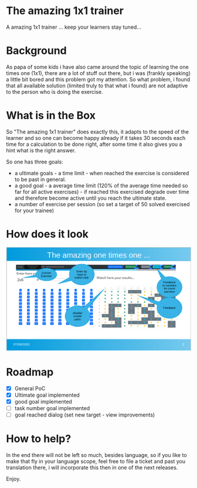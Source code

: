 # The amazing 1x1 trainer
A amazing 1x1 trainer ... keep your learners stay tuned...

# Background
As papa of some kids i have also came around the topic of learning the one times one (1x1), there are a lot of stuff out there, but i was (frankly speaking) a little bit bored and this problem got my attention. So what problem, i found that all available solution (limited truly to that what i found) are not adaptive to the person who is doing the exercise. 

# What is in the Box
So "The amazing 1x1 trainer" does exactly this, it adapts to the speed of the learner and so one can become happy already if it takes 30 seconds each time for a calculation to be done right, after some time it also gives you a hint what is the right answer.

So one has three goals:
* a ultimate goals - a time limit - when reached the exercise is considered to be past in general.
* a good goal - a average time limit (120% of the average time needed so far for all active exercises) - if reached this exercised degrade over time and therefore become active until you reach the ultimate state.
* a number of exercise per session (so set a target of 50 solved exercised for your trainee)

# How does it look
![screen](doc/screen-1.png "Idea of how it looks")

# Roadmap
- [x] General PoC
- [x] Ultimate goal implemented
- [x] good goal implemented
- [ ] task number goal implemented
- [ ] goal reached dialog (set new target - view improvements)

# How to help?
In the end there will not be left so much, besides language, so if you like to make that fly in your language scope, feel free to file a ticket and past you translation there, i will incorporate this then in one of the next releases.

Enjoy.